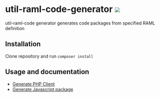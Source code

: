 # util-raml-code-generator ![](https://travis-ci.org/paysera/util-raml-code-generator.svg?branch=master)

util-raml-code generator generates code packages from specified RAML definition

## Installation

Clone repository and run `composer install`

## Usage and documentation

 - [Generate PHP Client](./doc/php/index.md)
 - [Generate Javascript package](./doc/js/index.md)
